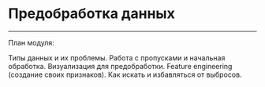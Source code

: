 # Предобработка данных
__________________________

План модуля:

Типы данных и их проблемы.
Работа с пропусками и начальная обработка.
Визуализация для предобработки.
Feature engineering (создание своих признаков).
Как искать и избавляться от выбросов.
